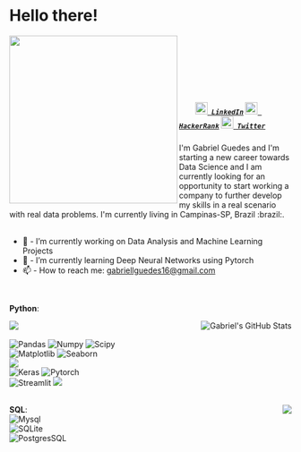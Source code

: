 # Hello there!
<img align = "left" src="https://media4.giphy.com/media/xTiIzJSKB4l7xTouE8/giphy.gif?cid=ecf05e47bvstufr8gnn94iqqxsjd4wx4tnsep1le0omh5h76&rid=giphy.gif&ct=g" width="300px"/>
<br><br><br>
<br><br>
<h5 align="left">
  <code>
    <a href="https://www.linkedin.com/in/gabriel-guedes-6b557785/" title="LinkedIn"><img width="22" src="https://github.com/zumrudu-anka/zumrudu-anka/blob/master/images/linkedin.svg"> LinkedIn</a></code>
  <code><a href="https://www.hackerrank.com/gabriellguedes16" title="HackerRank Profile"><img width="22" src="https://github.com/zumrudu-anka/zumrudu-anka/blob/master/images/hackerrank.png"> HackerRank</a></code>
  <code><a href="https://twitter.com/GrabielGuedes" title="Twitter"><img width="22" src="https://user-images.githubusercontent.com/75858458/163425318-d13884d9-3796-4c77-8016-59f714ae5af1.png"> Twitter</a></code>
</h5>
I'm Gabriel Guedes and I'm starting a new career towards Data Science and I am currently looking for an opportunity to start working a company to further develop my skills in a real scenario with real data problems. I'm currently living in Campinas-SP, Brazil :brazil:.
<br><br>

- 🔭 - I’m currently working on Data Analysis and Machine Learning Projects 
- 🌱 - I’m currently learning Deep Neural Networks using Pytorch
- 📫 - How to reach me: gabriellguedes16@gmail.com

<br>
  
 **Python**:<br>
 
   <img align="right" src="https://github-readme-stats.vercel.app/api?username=GabrielG16&&show_icons=true&theme=radical&line_height=27&v=5" alt="Gabriel's GitHub Stats" />
   
  <img src="https://img.shields.io/badge/-Python%203-black?style=flat&logo=python&logoColor=white"><br>  
  ![Pandas](https://img.shields.io/badge/-Pandas-150458?style=flat&logo=Pandas)
  ![Numpy](https://img.shields.io/badge/-Numpy%20-orange?style=flat&logo=numpy&logoColor=white)
  ![Scipy](https://img.shields.io/badge/-Scipy-blue?style=flat&logo=Scipy&logoColor=white) <br>
  ![Matplotlib](https://img.shields.io/badge/-Matplotlib-FF0000?style=flat&logo=Matplotlib&logoColor=white)
  ![Seaborn](https://img.shields.io/badge/-Seaborn%20-D00000?style=flat) <br>
  <img src="https://img.shields.io/badge/-Machine%20Learning-102230?style=flat&logo=scikitlearn&logoColor=white"><br>
  ![Keras](https://img.shields.io/badge/-Keras-0000FF?style=flat&logo=tensorflow&logoColor=white)
  ![Pytorch](https://img.shields.io/badge/-Pytorch-0000FF?style=flat&logo=pytorch&logoColor=white)<br>
  ![Streamlit](https://img.shields.io/badge/-Streamlit-0d7963?style=flat&logo=streamlit&logoColor=white)
  <img src="https://img.shields.io/badge/-Flask-0d7963?style=flat&logo=flask&logoColor=white"> 
  
   <a align = "right" href="https://github.com/GabrielG16"><br>
  <img align="right" src="https://github-readme-stats.vercel.app/api/top-langs/?username=GabrielG16&theme=radical&hide=glsl,python" />
</a>
 **SQL**:<br>
 ![Mysql](https://img.shields.io/badge/-MySQL-999900?style=flat&logo=mysql&logoColor=white) <br>
 ![SQLite](https://img.shields.io/badge/-SQLite-999900?style=flat&logo=sqlite&logoColor=white) <br>
 ![PostgresSQL](https://img.shields.io/badge/-PostgresSQL-999900?style=flat&logo=postgresql&logoColor=white) 


<!--
**GabrielG16/GabrielG16** is a ✨ _special_ ✨ repository because its `README.md` (this file) appears on your GitHub profile.

Here are some ideas to get you started:

- 🔭 I’m currently working on ...
- 🌱 I’m currently learning ...
- 👯 I’m looking to collaborate on ...
- 🤔 I’m looking for help with ...
- 💬 Ask me about ...
- 📫 How to reach me: ...
- 😄 Pronouns: ...
- ⚡ Fun fact: ...
-->

